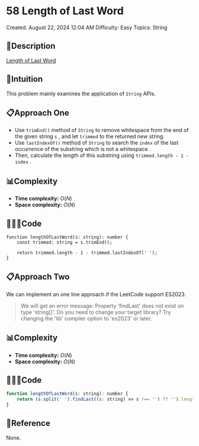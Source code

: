 # 58 Length of Last Word

Created: August 22, 2024 12:04 AM
Difficulty: Easy
Topics: String

## 📖Description

[Length of Last Word](https://leetcode.com/problems/length-of-last-word/description/)

## 🤔Intuition

This problem mainly examines the application of `String` APIs.

## 📋Approach One

- Use `trimEnd()` method of `String` to remove whitespace from the end of the given string `s` , and let `trimmed` to the returned new string.
- Use `lastIndexOf()` method of `String` to search the `index` of the last occurrence of the substring which is not a whitespace .
- Then, calculate the length of this substring using `trimmed.length - 1 - index` .

## 📊Complexity

- **Time complexity:** $O(N)$
- **Space complexity:** $O(N)$

## 🧑🏻‍💻Code

```tsx
function lengthOfLastWord(s: string): number {
    const trimmed: string = s.trimEnd();

    return trimmed.length - 1 - trimmed.lastIndexOf(' ');
}
```

## 📋Approach Two

We can implement an one line approach if the LeetCode support ES2023.

> We will get an error message: Property 'findLast' does not exist on type 'string[]'. Do you need to change your target library? Try changing the 'lib' compiler option to 'es2023' or later.
> 

## 📊Complexity

- **Time complexity:** $O(N)$
- **Space complexity:** $O(N)$

## 🧑🏻‍💻Code

```jsx
function lengthOfLastWord(s: string): number {
    return (s.split(' ').findLast((s: string) => s !== '') ?? '').length;
}
```

## 🔖Reference

None.